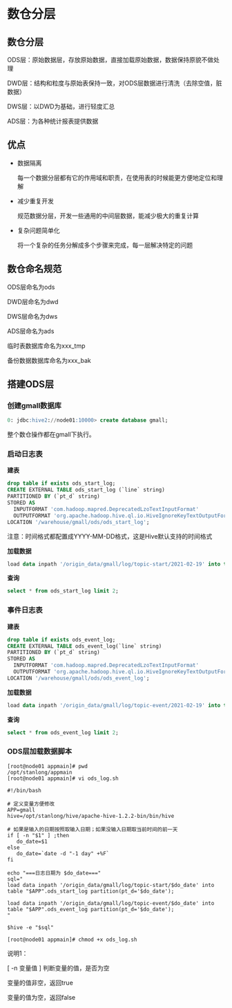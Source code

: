 # 数仓分层

## 数仓分层

ODS层：原始数据层，存放原始数据，直接加载原始数据，数据保持原貌不做处理

DWD层：结构和粒度与原始表保持一致，对ODS层数据进行清洗（去除空值，脏数据）

DWS层：以DWD为基础，进行轻度汇总

ADS层：为各种统计报表提供数据

## 优点

- 数据隔离

  每一个数据分层都有它的作用域和职责，在使用表的时候能更方便地定位和理解

- 减少重复开发

  规范数据分层，开发一些通用的中间层数据，能减少极大的重复计算

- 复杂问题简单化

  将一个复杂的任务分解成多个步骤来完成，每一层解决特定的问题

## 数仓命名规范

 ODS层命名为ods

 DWD层命名为dwd

 DWS层命名为dws

 ADS层命名为ads

 临时表数据库命名为xxx_tmp

 备份数据数据库命名为xxx_bak

## 搭建ODS层

### 创建gmall数据库

```sql
0: jdbc:hive2://node01:10000> create database gmall;
```

整个数仓操作都在gmall下执行。

### 启动日志表

**建表**

```sql
drop table if exists ods_start_log;
CREATE EXTERNAL TABLE ods_start_log (`line` string)
PARTITIONED BY (`pt_d` string)
STORED AS
  INPUTFORMAT 'com.hadoop.mapred.DeprecatedLzoTextInputFormat'
  OUTPUTFORMAT 'org.apache.hadoop.hive.ql.io.HiveIgnoreKeyTextOutputFormat'
LOCATION '/warehouse/gmall/ods/ods_start_log';
```

注意：时间格式都配置成YYYY-MM-DD格式，这是Hive默认支持的时间格式

**加载数据**

```sql
load data inpath '/origin_data/gmall/log/topic-start/2021-02-19' into table gmall.ods_start_log partition(pt_d='2021-02-19');
```

**查询**

```sql
select * from ods_start_log limit 2;
```

### 事件日志表

**建表**

```sql
drop table if exists ods_event_log;
CREATE EXTERNAL TABLE ods_event_log(`line` string)
PARTITIONED BY (`pt_d` string)
STORED AS
  INPUTFORMAT 'com.hadoop.mapred.DeprecatedLzoTextInputFormat'
  OUTPUTFORMAT 'org.apache.hadoop.hive.ql.io.HiveIgnoreKeyTextOutputFormat'
LOCATION '/warehouse/gmall/ods/ods_event_log';
```

**加载数据**

```sql
load data inpath '/origin_data/gmall/log/topic-event/2021-02-19' into table gmall.ods_event_log partition(pt_d='2021-02-19');
```

**查询**

```sql
select * from ods_event_log limit 2;
```

### ODS层加载数据脚本

```shell
[root@node01 appmain]# pwd
/opt/stanlong/appmain
[root@node01 appmain]# vi ods_log.sh
```

```shell
#!/bin/bash

# 定义变量方便修改
APP=gmall
hive=/opt/stanlong/hive/apache-hive-1.2.2-bin/bin/hive

# 如果是输入的日期按照取输入日期；如果没输入日期取当前时间的前一天
if [ -n "$1" ] ;then
   do_date=$1
else 
   do_date=`date -d "-1 day" +%F`
fi 

echo "===日志日期为 $do_date==="
sql="
load data inpath '/origin_data/gmall/log/topic-start/$do_date' into table "$APP".ods_start_log partition(pt_d='$do_date');

load data inpath '/origin_data/gmall/log/topic-event/$do_date' into table "$APP".ods_event_log partition(pt_d='$do_date');
"

$hive -e "$sql"
```

```shell
[root@node01 appmain]# chmod +x ods_log.sh
```

说明1：

[ -n 变量值 ] 判断变量的值，是否为空

变量的值非空，返回true

变量的值为空，返回false